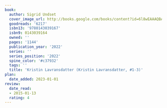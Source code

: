 ```yaml
---
book:
  author: Sigrid Undset
  cover_image_url: http://books.google.com/books/content?id=6l8wEAAAQBAJ&printsec=frontcover&img=1&zoom=1&edge=curl&source=gbs_api
  goodreads: '6217'
  isbn13: '9780143039167'
  isbn9: 0143039164
  owned: ''
  pages: '1144'
  publication_year: '2022'
  series: ''
  series_position: '2022'
  spine_color: '#c37932'
  tags: ''
  title: 'Kristin Lavransdatter (Kristin Lavransdatter, #1-3)'
plan:
  date_added: 2023-01-01
review:
  date_read:
  - 2015-01-13
  rating: 4
---
```

